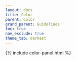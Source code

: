 ```yaml
---
layout: docs
title: Color
parent: Color
grand_parent: Guidelines
toc: true
nav_exclude: true
theme_tab: darkest
---
```

{% include color-panel.html %}
